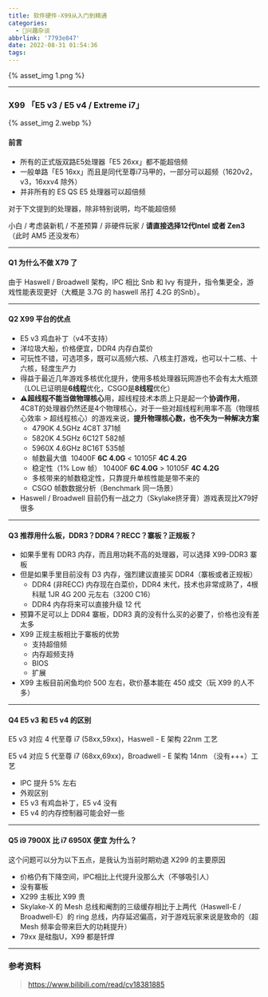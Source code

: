 ```yaml
---
title: 软件硬件-X99从入门到精通
categories:
  - 🌙兴趣杂谈
abbrlink: '7793e847'
date: 2022-08-31 01:54:36
tags:
---
```


{% asset_img 1.png %}

<!--more-->

***

### X99 「E5 v3 / E5 v4 / Extreme i7」

{% asset_img 2.webp %}

#### 前言

- 所有的正式版双路E5处理器「E5 26xx」都不能超倍频
- 一般单路「E5 16xx」而且是同代至尊i7马甲的，一部分可以超频（1620v2，v3，16xxv4 除外）
- 并非所有的 ES QS E5 处理器可以超倍频

对于下文提到的处理器，除非特别说明，均不能超倍频

小白 / 考虑装新机 / 不差预算 / 非硬件玩家 /  **请直接选择12代Intel 或者 Zen3** （此时 AM5 还没发布）

***

#### Q1 为什么不做 X79 了

由于 Haswell / Broadwell 架构，IPC 相比 Snb 和 Ivy 有提升，指令集更全，游戏性能表现更好（大概是 3.7G 的 haswell 吊打 4.2G 的Snb）。

***

#### Q2 X99 平台的优点

- E5 v3 鸡血补丁（v4不支持）
- 洋垃圾大船，价格便宜，DDR4 内存白菜价
- 可玩性不错，可选项多，既可以高频六核、八核主打游戏，也可以十二核、十六核，轻度生产力
- 得益于最近几年游戏多核优化提升，使用多核处理器玩网游也不会有太大瓶颈（LOL已证明是**6线程**优化，CSGO是**8线程**优化）
- ⚠️**超线程不能当做物理核心**用，超线程技术本质上只是起一个**协调作用**，4C8T的处理器仍然还是4个物理核心，对于一些对超线程利用率不高（物理核心效率 > 超线程核心）的游戏来说，**提升物理核心数，也不失为一种解决方案**
    - 4790K 4.5GHz 4C8T 371帧
    - 5820K 4.5GHz 6C12T 582帧
    - 5960X 4.6GHz 8C16T 535帧
    - 帧数最大值  10400F **6C 4.0G** < 10105F **4C 4.2G**
    - 稳定性（1% Low 帧） 10400F **6C 4.0G** > 10105F **4C 4.2G**
    - 多核带来的帧数稳定性，只靠提升单核性能是带不来的
    - CSGO 帧数数据分析（Benchmark 同一场景）
- Haswell / Broadwell 目前仍有一战之力（Skylake挤牙膏）游戏表现比X79好很多

***

#### Q3 推荐用什么板，DDR3？DDR4？RECC？寨板？正规板？

- 如果手里有 DDR3 内存，而且用功耗不高的处理器，可以选择 X99-DDR3 寨板
- 但是如果手里目前没有 D3 内存，强烈建议直接买 DDR4（寨板或者正规板）
    - DDR4 (非RECC) 内存现在白菜价，DDR4 末代，技术也非常成熟了，4根科赋 1JR 4G 200 元左右（3200 C16）
    - DDR4 内存将来可以直接升级 12 代
- 预算不足可以上 DDR4 寨板，DDR3 真的没有什么买的必要了，价格也没有差太多
- X99 正规主板相比于寨板的优势
    - 支持超倍频
    - 内存超频支持
    - BIOS
    - 扩展
- X99 主板目前闲鱼均价 500 左右，砍价基本能在 450 成交（玩 X99 的人不多）

***

#### Q4 E5 v3 和 E5 v4 的区别

E5 v3 对应 4 代至尊 i7 (58xx,59xx)，Haswell - E 架构 22nm 工艺

E5 v4 对应 5 代至尊 i7 (68xx,69xx)，Broadwell - E 架构 14nm （没有+++）工艺

- IPC 提升 5% 左右
- 外观区别
- E5 v3 有鸡血补丁，E5 v4 没有
- E5 v4 的内存控制器可能会好一些

***

#### Q5 i9 7900X 比 i7 6950X 便宜 为什么？

这个问题可以分为以下五点，是我认为当前时期劝退 X299 的主要原因
- 价格仍有下降空间，IPC相比上代提升没那么大（不够吸引人）
- 没有寨板
- X299 主板比 X99 贵
- Skylake-X 的 Mesh 总线和阉割的三级缓存相比于上两代（Haswell-E / Broadwell-E）的 ring 总线，内存延迟偏高，对于游戏玩家来说是致命的（超 Mesh 频率会带来巨大的功耗提升）
- 79xx 是硅脂U，X99 都是钎焊

***

### 参考资料

> <https://www.bilibili.com/read/cv18381885>
